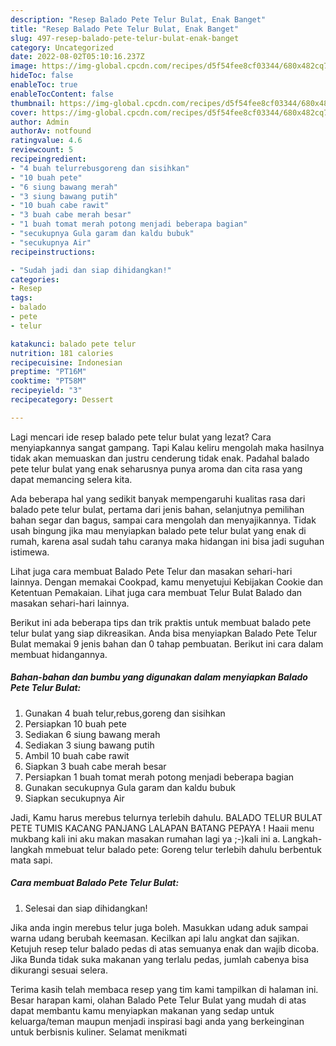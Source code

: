```yaml
---
description: "Resep Balado Pete Telur Bulat, Enak Banget"
title: "Resep Balado Pete Telur Bulat, Enak Banget"
slug: 497-resep-balado-pete-telur-bulat-enak-banget
category: Uncategorized
date: 2022-08-02T05:10:16.237Z
image: https://img-global.cpcdn.com/recipes/d5f54fee8cf03344/680x482cq70/balado-pete-telur-bulat-foto-resep-utama.jpg
hideToc: false
enableToc: true
enableTocContent: false
thumbnail: https://img-global.cpcdn.com/recipes/d5f54fee8cf03344/680x482cq70/balado-pete-telur-bulat-foto-resep-utama.jpg
cover: https://img-global.cpcdn.com/recipes/d5f54fee8cf03344/680x482cq70/balado-pete-telur-bulat-foto-resep-utama.jpg
author: Admin
authorAv: notfound
ratingvalue: 4.6
reviewcount: 5
recipeingredient:
- "4 buah telurrebusgoreng dan sisihkan"
- "10 buah pete"
- "6 siung bawang merah"
- "3 siung bawang putih"
- "10 buah cabe rawit"
- "3 buah cabe merah besar"
- "1 buah tomat merah potong menjadi beberapa bagian"
- "secukupnya Gula garam dan kaldu bubuk"
- "secukupnya Air"
recipeinstructions:

- "Sudah jadi dan siap dihidangkan!"
categories:
- Resep
tags:
- balado
- pete
- telur

katakunci: balado pete telur 
nutrition: 181 calories
recipecuisine: Indonesian
preptime: "PT16M"
cooktime: "PT58M"
recipeyield: "3"
recipecategory: Dessert

---
```



Lagi mencari ide resep balado pete telur bulat yang lezat? Cara menyiapkannya sangat gampang. Tapi Kalau keliru mengolah maka hasilnya tidak akan memuaskan dan justru cenderung tidak enak. Padahal balado pete telur bulat yang enak seharusnya punya aroma dan cita rasa yang dapat memancing selera kita.


Ada beberapa hal yang sedikit banyak mempengaruhi kualitas rasa dari balado pete telur bulat, pertama dari jenis bahan, selanjutnya pemilihan bahan segar dan bagus, sampai cara mengolah dan menyajikannya. Tidak usah bingung jika mau menyiapkan balado pete telur bulat yang enak di rumah, karena asal sudah tahu caranya maka hidangan ini bisa jadi suguhan istimewa.

Lihat juga cara membuat Balado Pete Telur dan masakan sehari-hari lainnya. Dengan memakai Cookpad, kamu menyetujui Kebijakan Cookie dan Ketentuan Pemakaian. Lihat juga cara membuat Telur Bulat Balado dan masakan sehari-hari lainnya.


Berikut ini ada beberapa tips dan trik praktis untuk membuat balado pete telur bulat yang siap dikreasikan. Anda bisa menyiapkan Balado Pete Telur Bulat memakai 9 jenis bahan dan 0 tahap pembuatan. Berikut ini cara dalam membuat hidangannya.

<!--inarticleads1-->

##### Bahan-bahan dan bumbu yang digunakan dalam menyiapkan Balado Pete Telur Bulat:

1. Gunakan 4 buah telur,rebus,goreng dan sisihkan
1. Persiapkan 10 buah pete
1. Sediakan 6 siung bawang merah
1. Sediakan 3 siung bawang putih
1. Ambil 10 buah cabe rawit
1. Siapkan 3 buah cabe merah besar
1. Persiapkan 1 buah tomat merah potong menjadi beberapa bagian
1. Gunakan secukupnya Gula garam dan kaldu bubuk
1. Siapkan secukupnya Air


Jadi, Kamu harus merebus telurnya terlebih dahulu. BALADO TELUR BULAT PETE TUMIS KACANG PANJANG LALAPAN BATANG PEPAYA ! Haaii menu mukbang kali ini aku makan masakan rumahan lagi ya ;-)kali ini a. Langkah-langkah mmebuat telur balado pete: Goreng telur terlebih dahulu berbentuk mata sapi. 

<!--inarticleads2-->

##### Cara membuat Balado Pete Telur Bulat:


1. Selesai dan siap dihidangkan!

Jika anda ingin merebus telur juga boleh. Masukkan udang aduk sampai warna udang berubah keemasan. Kecilkan api lalu angkat dan sajikan. Ketujuh resep telur balado pedas di atas semuanya enak dan wajib dicoba. Jika Bunda tidak suka makanan yang terlalu pedas, jumlah cabenya bisa dikurangi sesuai selera. 

Terima kasih telah membaca resep yang tim kami tampilkan di halaman ini. Besar harapan kami, olahan Balado Pete Telur Bulat yang mudah di atas dapat membantu kamu menyiapkan makanan yang sedap untuk keluarga/teman maupun menjadi inspirasi bagi anda yang berkeinginan untuk berbisnis kuliner. Selamat menikmati
